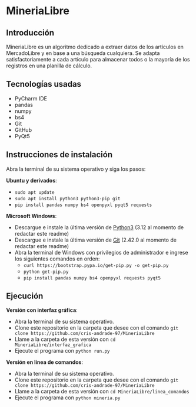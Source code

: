 # MineriaLibre

## Introducción
MineriaLibre es un algoritmo dedicado a extraer datos de los artículos en MercadoLibre y en base a una búsqueda cualquiera. Se adapta satisfactoriamente a cada artículo para almacenar todos o la mayoría de los registros en una planilla de cálculo.

## Tecnologías usadas
- PyCharm IDE
- pandas
- numpy
- bs4
- Git
- GitHub
- PyQt5

## Instrucciones de instalación
Abra la terminal de su sistema operativo y siga los pasos:

<b>Ubuntu y derivados</b>: 
- ```sudo apt update```
- ```sudo apt install python3 python3-pip git```
- ```pip install pandas numpy bs4 openpyxl pyqt5 requests```

<b>Microsoft Windows</b>:
- Descargue e instale la última versión de <a href='https://www.python.org/downloads/'>Python3</a> (3.12 al momento de redactar este readme)
- Descargue e instale la última versión de <a href='https://git-scm.com/download/win'>Git</a> (2.42.0 al momento de redactar este readme)
- Abra la terminal de Windows con privilegios de administrador e ingrese los siguientes comandos en orden:
	- ```curl https://bootstrap.pypa.io/get-pip.py -o get-pip.py```
	- ```python get-pip.py```
	- ```pip install pandas numpy bs4 openpyxl requests pyqt5```

## Ejecución
<b>Versión con interfaz gráfica</b>:
- Abra la terminal de su sistema operativo.
- Clone este repositorio en la carpeta que desee con el comando ```git clone https://github.com/cris-andrade-97/MineriaLibre```
- Llame a la carpeta de esta versión con ```cd MineriaLibre/interfaz_grafica```
- Ejecute el programa con ```python run.py```

<b>Versión en línea de comandos</b>:
- Abra la terminal de su sistema operativo.
- Clone este repositorio en la carpeta que desee con el comando ```git clone https://github.com/cris-andrade-97/MineriaLibre```
- Llame a la carpeta de esta versión con ```cd MineriaLibre/linea_comandos```
- Ejecute el programa con ```python mineria.py```

